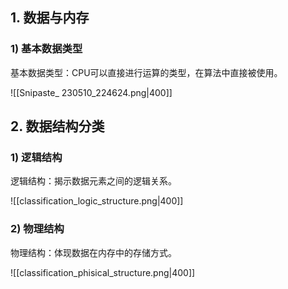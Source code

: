 ## 1. 数据与内存

### 1) 基本数据类型

基本数据类型：CPU可以直接进行运算的类型，在算法中直接被使用。

![[Snipaste_ 230510_224624.png|400]]

## 2. 数据结构分类

### 1) 逻辑结构

逻辑结构：揭示数据元素之间的逻辑关系。

![[classification_logic_structure.png|400]]

### 2) 物理结构

物理结构：体现数据在内存中的存储方式。

![[classification_phisical_structure.png|400]]